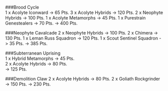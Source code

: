 ###Brood Cycle  
1 x Acolyte Iconward -> 65 Pts.
3 x Acolyte Hybrids -> 120 Pts.
2 x Neophyte Hybrids -> 100 Pts.
1 x Acolyte Metamorphs -> 45 Pts.
1 x Purestrain Genestealers -> 70 Pts.
-> 400 Pts.

###Neophyte Cavalcade
2 x Neophyte Hybrids -> 100 Pts.
2 x Chimera -> 130 Pts.
1 x Leman Russ Squadron -> 120 Pts.
1 x Scout Sentinel Squadron -> 35 Pts.
-> 385 Pts.

###Subterranean Uprising  
1 x Hybrid Metamorphs -> 45 Pts.  
2 x Acolyte Hybrids -> 80 Pts.  
-> 125 Pts.

###Demolition Claw
2 x Acolyte Hybrids -> 80 Pts.
2 x Goliath Rockgrinder -> 150 Pts.
-> 230 Pts.
